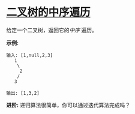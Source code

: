 # [二叉树的中序遍历](https://leetcode-cn.com/problems/binary-tree-inorder-traversal/)

 给定一个二叉树，返回它的*中序* 遍历。 

 **示例:** 

```
输入: [1,null,2,3]
   1
    \
     2
    /
   3

输出: [1,3,2]
```

 **进阶:** 递归算法很简单，你可以通过迭代算法完成吗？ 

